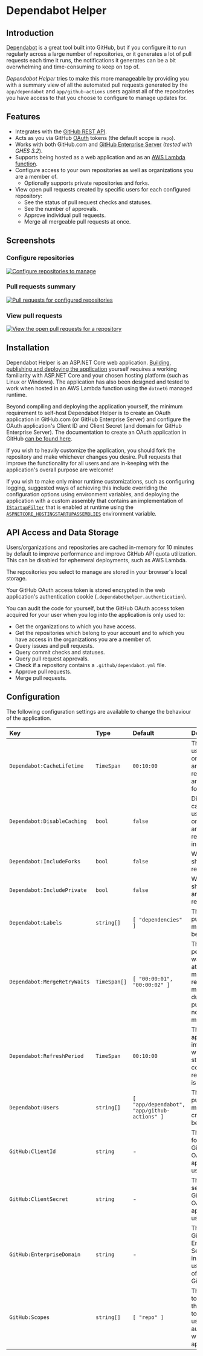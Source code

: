 # Dependabot Helper

## Introduction

[Dependabot] is a great tool built into GitHub, but if you configure it to run
regularly across a large number of repositories, or it generates a lot of pull
requests each time it runs, the notifications it generates can be a bit
overwhelming and time-consuming to keep on top of.

[Dependabot]: https://docs.github.com/en/code-security/dependabot/dependabot-version-updates/about-dependabot-version-updates

_Dependabot Helper_ tries to make this more manageable by providing you with a
summary view of all the automated pull requests generated by the
`app/dependabot` and `app/github-actions` users against all of the repositories
you have access to that you choose to configure to manage updates for.

## Features

- Integrates with the [GitHub REST API].
- Acts as you via GitHub [OAuth] tokens (the default scope is `repo`).
- Works with both GitHub.com and [GitHub Enterprise Server] (_tested with GHES 3.2_).
- Supports being hosted as a web application and as an [AWS Lambda function].
- Configure access to your own repositories as well as organizations you are a member of.
  - Optionally supports private repositories and forks.
- View open pull requests created by specific users for each configured repository:
  - See the status of pull request checks and statuses.
  - See the number of approvals.
  - Approve individual pull requests.
  - Merge all mergeable pull requests at once.

[AWS Lambda function]: https://aws.amazon.com/blogs/compute/introducing-the-net-6-runtime-for-aws-lambda/
[GitHub Enterprise Server]: https://docs.github.com/en/enterprise-server/admin
[GitHub REST API]: https://docs.github.com/en/rest/guides/getting-started-with-the-rest-api
[OAuth]: https://docs.github.com/en/developers/apps/building-oauth-apps/scopes-for-oauth-apps

## Screenshots

### Configure repositories

[![Configure repositories to manage](./images/configure.png "Configure repositories")](#configure-repositories)

### Pull requests summary

[![Pull requests for configured repositories](./images/manage.png "Manage pull requests")](#pull-requests-summary)

### View pull requests

[![View the open pull requests for a repository](./images/pull-requests.png "View pull requests")](#view-pull-requests)

## Installation

Dependabot Helper is an ASP.NET Core web application. [Building, publishing and deploying the application]
yourself requires a working familiarity with ASP.NET Core and your chosen
hosting platform (such as Linux or Windows). The application has also been
designed and tested to work when hosted in an AWS Lambda function using the
`dotnet6` managed runtime.

[Building, publishing and deploying the application]: https://docs.microsoft.com/aspnet/core/host-and-deploy

Beyond compiling and deploying the application yourself, the minimum requirement
to self-host Dependabot Helper is to create an OAuth application in GitHub.com
(or GitHub Enterprise Server) and configure the OAuth application's Client ID
and Client Secret (and domain for GitHub Enterprise Server). The documentation
to create an OAuth application in GitHub [can be found here].

[can be found here]: https://docs.github.com/developers/apps/building-oauth-apps/creating-an-oauth-app

If you wish to heavily customize the application, you should fork the repository
and make whichever changes you desire. Pull requests that improve the functionality
for all users and are in-keeping with the application's overall purpose are welcome!

If you wish to make only minor runtime customizations, such as configuring
logging, suggested ways of achieving this include overriding the
configuration options using environment variables, and deploying the application
with a custom assembly that contains an implementation of [`IStartupFilter`]
that is enabled at runtime using the [`ASPNETCORE_HOSTINGSTARTUPASSEMBLIES`]
environment variable.

[`IStartupFilter`]: https://andrewlock.net/exploring-istartupfilter-in-asp-net-core/
[`ASPNETCORE_HOSTINGSTARTUPASSEMBLIES`]: https://docs.microsoft.com/aspnet/core/fundamentals/host/platform-specific-configuration

## API Access and Data Storage

Users/organizations and repositories are cached in-memory for 10 minutes by
default to improve performance and improve GitHub API quota utilization. This
can be disabled for ephemeral deployments, such as AWS Lambda.

The repositories you select to manage are stored in your browser's local storage.

Your GitHub OAuth access token is stored encrypted in the web application's
authentication cookie (`.dependabothelper.authentication`).

You can audit the code for yourself, but the GitHub OAuth access token acquired
for your user when you log into the application is only used to:

- Get the organizations to which you have access.
- Get the repositories which belong to your account and to which you have access in the organizations you are a member of.
- Query issues and pull requests.
- Query commit checks and statuses.
- Query pull request approvals.
- Check if a repository contains a `.github/dependabot.yml` file.
- Approve pull requests.
- Merge pull requests.

## Configuration

The following configuration settings are available to change the behaviour of
the application.

| Key | Type | Default | Description |
|:--|:--|:--|:--|
| `Dependabot:CacheLifetime` | `TimeSpan` | `00:10:00` | The period users, organizations and repositories are cached for. |
| `Dependabot:DisableCaching` | `bool` | `false` | Disables caching of users, organizations and repositories in memory. |
| `Dependabot:IncludeForks` | `bool` | `false` | Whether to show forked repositories. |
| `Dependabot:IncludePrivate` | `bool` | `false` | Whether to show private and internal repositories. |
| `Dependabot:Labels` | `string[]` | `[ "dependencies" ]` | The label(s) pull requests must have to be shown. |
| `Dependabot:MergeRetryWaits` | `TimeSpan[]` | `[ "00:00:01", "00:00:02" ]` | The period(s) to wait when attempting to merge pull requests if a merge fails due to the pull request not being mergeable. |
| `Dependabot:RefreshPeriod` | `TimeSpan` | `00:10:00` | The approximate interval after which the status of the configured repositories is refreshed. |
| `Dependabot:Users` | `string[]` | `[ "app/dependabot", "app/github-actions" ]` | The users(s) pull requests must be created by to be shown. |
| `GitHub:ClientId` | `string` | - | The client ID for the GitHub OAuth application to use. |
| `GitHub:ClientSecret` | `string` | - | The client secret for the GitHub OAuth application to use. |
| `GitHub:EnterpriseDomain` | `string` | - | The URL of a GitHub Enterprise Server instance to use instead of GitHub.com. |
| `GitHub:Scopes` | `string[]` | `[ "repo" ]` | The scope(s) to request for the OAuth token when a user authenticates with the application. |
